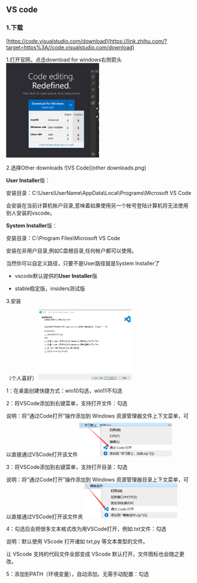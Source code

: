 

## VS code

### 1.下载

[https://code.visualstudio.com/download](https://link.zhihu.com/?target=https%3A//code.visualstudio.com/download)



1.打开官网，点击download for windows右侧箭头
<img decoding="VS code" src="offical.png" width="50%">

2.选择Other downloads
![VS Code](other downloads.png)

**User Installer**版：

安装目录：C:\Users\UserName\AppData\Local\Programs\Microsoft VS Code

会安装在当前计算机帐户目录,意味着如果使用另一个帐号登陆计算机将无法使用别人安装的vscode。

**System Installer**版：

安装目录：C:\Program Files\Microsoft VS Code

安装在非用户目录,例如C盘根目录,任何帐户都可以使用。

当然你可以自定义路径，只要不是User路径就是System Installer了



* vscode默认提供的**User Installer**版

* stable稳定版，insiders测试版

3.安装

（个人喜好）
<img decoding="VS code" src="install.png" width="50%">

1：在桌面创建快捷方式：win10勾选，win11不勾选



2：将VSCode添加到右键菜单，支持打开文件：勾选

说明：将“通过Code打开”操作添加到 Windows 资源管理器文件上下文菜单，可以直接通过VSCode打开该文件
<img decoding="VS code" src="example01.png" width="50%">




3：将VSCode添加到右键菜单，支持打开目录：勾选

说明：将“通过Code打开”操作添加到 Windows 资源管理器目录上下文菜单，可以直接通过VSCode打开该文件夹
<img decoding="VS code" src="example02.png" width="50%">




4：勾选后会把很多文本格式改为用VSCode打开，例如.txt文件：勾选

说明：默认使用 VScode 打开诸如 txt,py 等文本类型的文件。

让 VScode 支持的代码文件全部变成 VScode 默认打开，文件图标也会随之更改。



5：添加到PATH（环境变量），自动添加，无需手动配置：勾选
